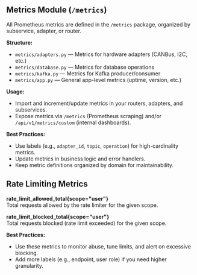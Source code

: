 ## Metrics Module (`/metrics`)

All Prometheus metrics are defined in the `/metrics` package, organized by subservice, adapter, or router.

**Structure:**
- `metrics/adapters.py` — Metrics for hardware adapters (CANBus, I2C, etc.)
- `metrics/database.py` — Metrics for database operations
- `metrics/kafka.py` — Metrics for Kafka producer/consumer
- `metrics/app.py` — General app-level metrics (uptime, version, etc.)

**Usage:**
- Import and increment/update metrics in your routers, adapters, and subservices.
- Expose metrics via `/metrics` (Prometheus scraping) and/or `/api/v1/metrics/custom` (internal dashboards).

**Best Practices:**
- Use labels (e.g., `adapter_id`, `topic`, `operation`) for high-cardinality metrics.
- Update metrics in business logic and error handlers.
- Keep metric definitions organized by domain for maintainability.

## Rate Limiting Metrics

**rate_limit_allowed_total{scope="user"}**  
Total requests allowed by the rate limiter for the given scope.

**rate_limit_blocked_total{scope="user"}**  
Total requests blocked (rate limit exceeded) for the given scope.

**Best Practices:**
- Use these metrics to monitor abuse, tune limits, and alert on excessive blocking.
- Add more labels (e.g., endpoint, user role) if you need higher granularity.
